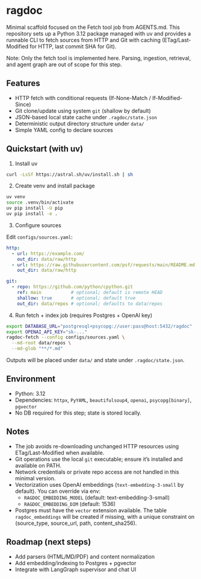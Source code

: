 # ragdoc

Minimal scaffold focused on the Fetch tool job from AGENTS.md. This repository sets up a Python 3.12 package managed with uv and provides a runnable CLI to fetch sources from HTTP and Git with caching (ETag/Last-Modified for HTTP, last commit SHA for Git).

Note: Only the fetch tool is implemented here. Parsing, ingestion, retrieval, and agent graph are out of scope for this step.

## Features
- HTTP fetch with conditional requests (If-None-Match / If-Modified-Since)
- Git clone/update using system `git` (shallow by default)
- JSON-based local state cache under `.ragdoc/state.json`
- Deterministic output directory structure under `data/`
- Simple YAML config to declare sources

## Quickstart (with uv)

1) Install uv

```bash
curl -LsSf https://astral.sh/uv/install.sh | sh
```

2) Create venv and install package

```bash
uv venv
source .venv/bin/activate
uv pip install -U pip
uv pip install -e .
```

3) Configure sources

Edit `configs/sources.yaml`:

```yaml
http:
  - url: https://example.com/
    out_dir: data/raw/http
  - url: https://raw.githubusercontent.com/psf/requests/main/README.md
    out_dir: data/raw/http

git:
  - repo: https://github.com/python/cpython.git
    ref: main           # optional; default is remote HEAD
    shallow: true       # optional; default true
    out_dir: data/repos # optional; defaults to data/repos
```

4) Run fetch + index job (requires Postgres + OpenAI key)

```bash
export DATABASE_URL="postgresql+psycopg://user:pass@host:5432/ragdoc"
export OPENAI_API_KEY="sk-..."
ragdoc-fetch --config configs/sources.yaml \
  --md-root data/repos \
  --md-glob "**/*.md"
```

Outputs will be placed under `data/` and state under `.ragdoc/state.json`.

## Environment
- Python: 3.12
- Dependencies: `httpx`, `PyYAML`, `beautifulsoup4`, `openai`, `psycopg[binary]`, `pgvector`
- No DB required for this step; state is stored locally.

## Notes
- The job avoids re-downloading unchanged HTTP resources using ETag/Last-Modified when available.
- Git operations use the local `git` executable; ensure it’s installed and available on PATH.
- Network credentials or private repo access are not handled in this minimal version.
 - Vectorization uses OpenAI embeddings (`text-embedding-3-small` by default). You can override via env:
   - `RAGDOC_EMBEDDING_MODEL` (default: text-embedding-3-small)
   - `RAGDOC_EMBEDDING_DIM` (default: 1536)
 - Postgres must have the `vector` extension available. The table `ragdoc_embeddings` will be created if missing, with a unique constraint on (source_type, source_url, path, content_sha256).

## Roadmap (next steps)
- Add parsers (HTML/MD/PDF) and content normalization
- Add embedding/indexing to Postgres + pgvector
- Integrate with LangGraph supervisor and chat UI
